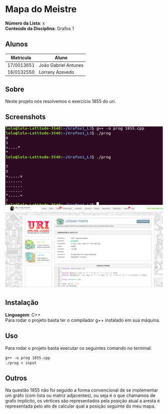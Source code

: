 # Mapa do Meistre

**Número da Lista**: x<br>
**Conteúdo da Disciplina**: Grafos 1<br>

## Alunos
|Matrícula | Aluno |
| -- | -- |
| 17/0013651  |  João Gabriel Antunes |
| 16/0132550  |  Lorrany Azevedo |

## Sobre 
Neste projeto nós resolvemos o exercício 1855 do uri. 

## Screenshots
![alt text](./prog.jpg)
![alt text](./uri.jpg)

## Instalação 
**Linguagem**: C++<br>
Para rodar o projeto basta ter o compilador g++ instalado em sua máquina.

## Uso 
Para rodar o projeto basta executar os seguintes comando no terminal:

```console
g++ -o prog 1855.cpp
./prog < input
```

## Outros 
Na questão 1855 não foi seguido a forma convencional de se implementar um gráfo (com lista ou matriz adjacentes), ou seja é o que chamamos de grafo implicito, os vértices são representados pela posição atual a aresta é representada pelo ato de calcular qual a posição seguinte do meu mapa.
